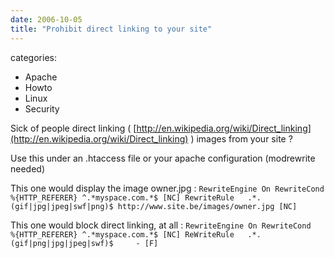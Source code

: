 ```yaml
---
date: 2006-10-05
title: "Prohibit direct linking to your site"
---
```








categories:
- Apache
- Howto
- Linux
- Security


Sick of people direct linking ( [http://en.wikipedia.org/wiki/Direct_linking](http://en.wikipedia.org/wiki/Direct_linking) ) images from your site ?

Use this under an .htaccess file or your apache configuration (modrewrite needed)

This one would display the image owner.jpg :
`RewriteEngine On
RewriteCond   %{HTTP_REFERER} ^.*myspace.com.*$ [NC]
RewriteRule   .*.(gif|jpg|jpeg|swf|png)$ http://www.site.be/images/owner.jpg [NC]`

This one would block direct linking, at all :
`RewriteEngine On
RewriteCond   %{HTTP_REFERER} ^.*myspace.com.*$ [NC]
ReWriteRule   .*.(gif|png|jpg|jpeg|swf)$     - [F]`
